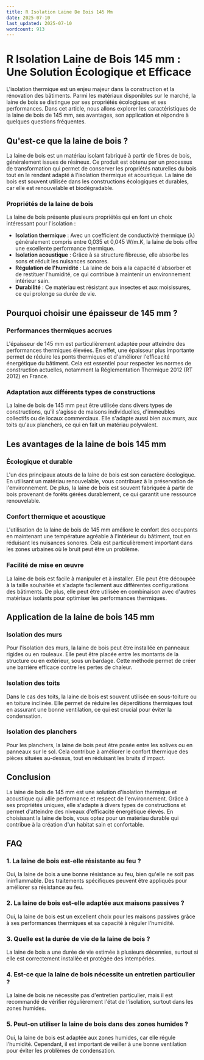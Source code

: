 ```yaml
---
title: R Isolation Laine De Bois 145 Mm
date: 2025-07-10
last_updated: 2025-07-10
wordcount: 913
---
```


# R Isolation Laine de Bois 145 mm : Une Solution Écologique et Efficace

L'isolation thermique est un enjeu majeur dans la construction et la rénovation des bâtiments. Parmi les matériaux disponibles sur le marché, la laine de bois se distingue par ses propriétés écologiques et ses performances. Dans cet article, nous allons explorer les caractéristiques de la laine de bois de 145 mm, ses avantages, son application et répondre à quelques questions fréquentes.

## Qu'est-ce que la laine de bois ?

La laine de bois est un matériau isolant fabriqué à partir de fibres de bois, généralement issues de résineux. Ce produit est obtenu par un processus de transformation qui permet de conserver les propriétés naturelles du bois tout en le rendant adapté à l'isolation thermique et acoustique. La laine de bois est souvent utilisée dans les constructions écologiques et durables, car elle est renouvelable et biodégradable.

### Propriétés de la laine de bois

La laine de bois présente plusieurs propriétés qui en font un choix intéressant pour l'isolation :

- **Isolation thermique** : Avec un coefficient de conductivité thermique (λ) généralement compris entre 0,035 et 0,045 W/m.K, la laine de bois offre une excellente performance thermique.
- **Isolation acoustique** : Grâce à sa structure fibreuse, elle absorbe les sons et réduit les nuisances sonores.
- **Régulation de l'humidité** : La laine de bois a la capacité d'absorber et de restituer l'humidité, ce qui contribue à maintenir un environnement intérieur sain.
- **Durabilité** : Ce matériau est résistant aux insectes et aux moisissures, ce qui prolonge sa durée de vie.

## Pourquoi choisir une épaisseur de 145 mm ?

### Performances thermiques accrues

L'épaisseur de 145 mm est particulièrement adaptée pour atteindre des performances thermiques élevées. En effet, une épaisseur plus importante permet de réduire les ponts thermiques et d'améliorer l'efficacité énergétique du bâtiment. Cela est essentiel pour respecter les normes de construction actuelles, notamment la Réglementation Thermique 2012 (RT 2012) en France.

### Adaptation aux différents types de constructions

La laine de bois de 145 mm peut être utilisée dans divers types de constructions, qu'il s'agisse de maisons individuelles, d'immeubles collectifs ou de locaux commerciaux. Elle s'adapte aussi bien aux murs, aux toits qu'aux planchers, ce qui en fait un matériau polyvalent.

## Les avantages de la laine de bois 145 mm

### Écologique et durable

L'un des principaux atouts de la laine de bois est son caractère écologique. En utilisant un matériau renouvelable, vous contribuez à la préservation de l'environnement. De plus, la laine de bois est souvent fabriquée à partir de bois provenant de forêts gérées durablement, ce qui garantit une ressource renouvelable.

### Confort thermique et acoustique

L'utilisation de la laine de bois de 145 mm améliore le confort des occupants en maintenant une température agréable à l'intérieur du bâtiment, tout en réduisant les nuisances sonores. Cela est particulièrement important dans les zones urbaines où le bruit peut être un problème.

### Facilité de mise en œuvre

La laine de bois est facile à manipuler et à installer. Elle peut être découpée à la taille souhaitée et s'adapte facilement aux différentes configurations des bâtiments. De plus, elle peut être utilisée en combinaison avec d'autres matériaux isolants pour optimiser les performances thermiques.

## Application de la laine de bois 145 mm

### Isolation des murs

Pour l'isolation des murs, la laine de bois peut être installée en panneaux rigides ou en rouleaux. Elle peut être placée entre les montants de la structure ou en extérieur, sous un bardage. Cette méthode permet de créer une barrière efficace contre les pertes de chaleur.

### Isolation des toits

Dans le cas des toits, la laine de bois est souvent utilisée en sous-toiture ou en toiture inclinée. Elle permet de réduire les déperditions thermiques tout en assurant une bonne ventilation, ce qui est crucial pour éviter la condensation.

### Isolation des planchers

Pour les planchers, la laine de bois peut être posée entre les solives ou en panneaux sur le sol. Cela contribue à améliorer le confort thermique des pièces situées au-dessus, tout en réduisant les bruits d'impact.

## Conclusion

La laine de bois de 145 mm est une solution d'isolation thermique et acoustique qui allie performance et respect de l'environnement. Grâce à ses propriétés uniques, elle s'adapte à divers types de constructions et permet d'atteindre des niveaux d'efficacité énergétique élevés. En choisissant la laine de bois, vous optez pour un matériau durable qui contribue à la création d'un habitat sain et confortable.

## FAQ

### 1. La laine de bois est-elle résistante au feu ?

Oui, la laine de bois a une bonne résistance au feu, bien qu'elle ne soit pas ininflammable. Des traitements spécifiques peuvent être appliqués pour améliorer sa résistance au feu.

### 2. La laine de bois est-elle adaptée aux maisons passives ?

Oui, la laine de bois est un excellent choix pour les maisons passives grâce à ses performances thermiques et sa capacité à réguler l'humidité.

### 3. Quelle est la durée de vie de la laine de bois ?

La laine de bois a une durée de vie estimée à plusieurs décennies, surtout si elle est correctement installée et protégée des intempéries.

### 4. Est-ce que la laine de bois nécessite un entretien particulier ?

La laine de bois ne nécessite pas d'entretien particulier, mais il est recommandé de vérifier régulièrement l'état de l'isolation, surtout dans les zones humides.

### 5. Peut-on utiliser la laine de bois dans des zones humides ?

Oui, la laine de bois est adaptée aux zones humides, car elle régule l'humidité. Cependant, il est important de veiller à une bonne ventilation pour éviter les problèmes de condensation.